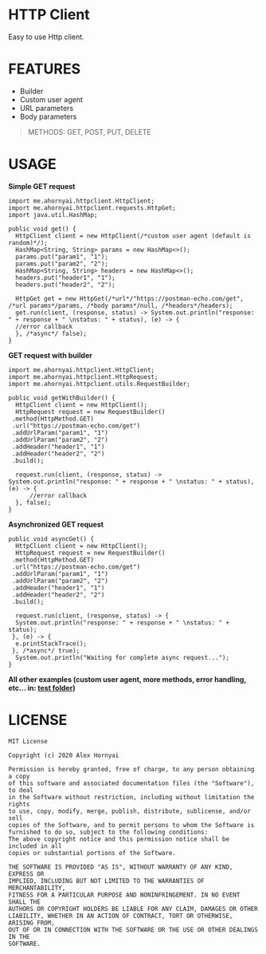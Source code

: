 # HTTP Client
Easy to use Http client.
# FEATURES
- Builder
- Custom user agent
- URL parameters
- Body parameters

> METHODS:
GET, POST, PUT, DELETE

# USAGE
**Simple GET request**
	
	import me.ahornyai.httpclient.HttpClient;  
	import me.ahornyai.httpclient.requests.HttpGet;
	import java.util.HashMap;

    public void get() {
      HttpClient client = new HttpClient(/*custom user agent (default is random)*/);
      HashMap<String, String> params = new HashMap<>();
      params.put("param1", "1");
      params.put("param2", "2");
      HashMap<String, String> headers = new HashMap<>();
      headers.put("header1", "1");
      headers.put("header2", "2");
      
      HttpGet get = new HttpGet(/*url*/"https://postman-echo.com/get", /*url params*/params, /*body params*/null, /*headers*/headers);  
      get.run(client, (response, status) -> System.out.println("response: " + response + " \nstatus: " + status), (e) -> {
      //error callback
      }, /*async*/ false);  
    }

**GET request with builder**

	import me.ahornyai.httpclient.HttpClient;  
	import me.ahornyai.httpclient.HttpRequest;
	import me.ahornyai.httpclient.utils.RequestBuilder;
	
    public void getWithBuilder() {
      HttpClient client = new HttpClient();  
      HttpRequest request = new RequestBuilder()  
     .method(HttpMethod.GET)  
     .url("https://postman-echo.com/get")  
     .addUrlParam("param1", "1")  
     .addUrlParam("param2", "2")  
     .addHeader("header1", "1")  
     .addHeader("header2", "2")  
     .build();  
      
      request.run(client, (response, status) -> System.out.println("response: " + response + " \nstatus: " + status), (e) -> {
	      //error callback
      }, false);  
    }

**Asynchronized GET request**

    public void asyncGet() {
      HttpClient client = new HttpClient();  
      HttpRequest request = new RequestBuilder()  
     .method(HttpMethod.GET)  
     .url("https://postman-echo.com/get")  
     .addUrlParam("param1", "1")  
     .addUrlParam("param2", "2")  
     .addHeader("header1", "1")  
     .addHeader("header2", "2")  
     .build();  
      
      request.run(client, (response, status) -> {
      System.out.println("response: " + response + " \nstatus: " + status);
     }, (e) -> {
      e.printStackTrace();  
     }, /*async*/ true);  
      System.out.println("Waiting for complete async request..."); 
    }

**All other examples (custom user agent, more methods, error handling, etc... in: [test folder](https://github.com/ahornyai/httpclient/tree/master/src/test/java))**

# LICENSE

    MIT License

    Copyright (c) 2020 Alex Hornyai
    
    Permission is hereby granted, free of charge, to any person obtaining a copy
    of this software and associated documentation files (the "Software"), to deal
    in the Software without restriction, including without limitation the rights
    to use, copy, modify, merge, publish, distribute, sublicense, and/or sell
    copies of the Software, and to permit persons to whom the Software is
    furnished to do so, subject to the following conditions:
    The above copyright notice and this permission notice shall be included in all
    copies or substantial portions of the Software.
    
    THE SOFTWARE IS PROVIDED "AS IS", WITHOUT WARRANTY OF ANY KIND, EXPRESS OR
    IMPLIED, INCLUDING BUT NOT LIMITED TO THE WARRANTIES OF MERCHANTABILITY,
    FITNESS FOR A PARTICULAR PURPOSE AND NONINFRINGEMENT. IN NO EVENT SHALL THE
    AUTHORS OR COPYRIGHT HOLDERS BE LIABLE FOR ANY CLAIM, DAMAGES OR OTHER
    LIABILITY, WHETHER IN AN ACTION OF CONTRACT, TORT OR OTHERWISE, ARISING FROM,
    OUT OF OR IN CONNECTION WITH THE SOFTWARE OR THE USE OR OTHER DEALINGS IN THE
    SOFTWARE.

